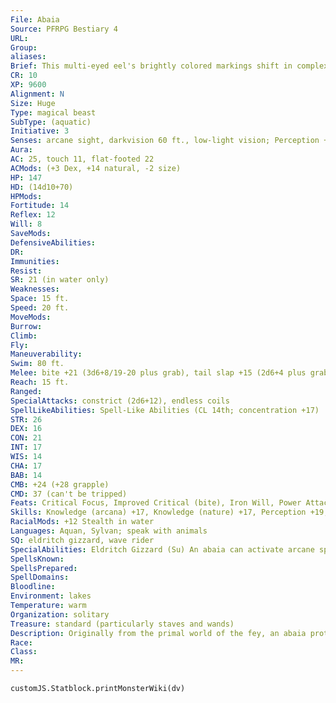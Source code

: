 ```yaml
---
File: Abaia
Source: PFRPG Bestiary 4
URL: 
Group: 
aliases: 
Brief: This multi-eyed eel's brightly colored markings shift in complex, ever-changing patterns.
CR: 10
XP: 9600
Alignment: N
Size: Huge
Type: magical beast
SubType: (aquatic)
Initiative: 3
Senses: arcane sight, darkvision 60 ft., low-light vision; Perception +19
Aura: 
AC: 25, touch 11, flat-footed 22
ACMods: (+3 Dex, +14 natural, -2 size)
HP: 147
HD: (14d10+70)
HPMods: 
Fortitude: 14
Reflex: 12
Will: 8
SaveMods: 
DefensiveAbilities: 
DR: 
Immunities: 
Resist: 
SR: 21 (in water only)
Weaknesses: 
Space: 15 ft.
Speed: 20 ft.
MoveMods: 
Burrow: 
Climb: 
Fly: 
Maneuverability: 
Swim: 80 ft.
Melee: bite +21 (3d6+8/19-20 plus grab), tail slap +15 (2d6+4 plus grab)
Reach: 15 ft.
Ranged: 
SpecialAttacks: constrict (2d6+12), endless coils
SpellLikeAbilities: Spell-Like Abilities (CL 14th; concentration +17)  Constant-arcane sight, speak with animals   At Will-control water, hydraulic torrentAPG, rainbow pattern (DC 17)   1/day-control weather
STR: 26
DEX: 16
CON: 21
INT: 17
WIS: 14
CHA: 17
BAB: 14
CMB: +24 (+28 grapple)
CMD: 37 (can't be tripped)
Feats: Critical Focus, Improved Critical (bite), Iron Will, Power Attack, Staggering Critical, Vital Strike, Weapon Focus (bite)
Skills: Knowledge (arcana) +17, Knowledge (nature) +17, Perception +19, Spellcraft +17, Stealth +12 (+24 in water), Swim +16
RacialMods: +12 Stealth in water
Languages: Aquan, Sylvan; speak with animals
SQ: eldritch gizzard, wave rider
SpecialAbilities: Eldritch Gizzard (Su) An abaia can activate arcane spell trigger items as if it were a 14th-level sorcerer. It can store items in a special compartment within its stomach and activate them as if it were holding them. It can swallow or regurgitate an item as a standard action.  Endless Coils (Ex) As a full-round action, an abaia can attempt a single combat maneuver check to grapple up to two Large or four Medium or smaller creatures within its reach. Any targets successfully grabbed take constrict damage. The abaia only needs to succeed at one grapple check to maintain a grapple against multiple opponents.  Wave Rider (Su) An abaia moving onto land brings a sheath of water with it, allowing it to swim on land. Its swim speed drops by 10 feet at the start of its turn if it is out of the water, and the sheath dissipates entirely when the abaia's swim speed reaches 20 feet. An abaia wave riding on land retains its spell resistance but loses its bonus to Stealth.
SpellsKnown: 
SpellsPrepared: 
SpellDomains: 
Bloodline: 
Environment: lakes
Temperature: warm
Organization: solitary
Treasure: standard (particularly staves and wands)
Description: Originally from the primal world of the fey, an abaia protects lakes and their surroundings from exploitation, in particular by magic and overfishing. It favors waters with a mystical nature or supernatural properties. An abaia ignores creatures that take only what they need from the lake and otherwise show proper respect to the waters. Those that abuse an abaia's lake risk capsized boats, floods, torrential rains, and even direct attacks. After sinking a vessel, an abaia searches the wreckage for magical treasure.
Race: 
Class: 
MR: 
---
```

```dataviewjs
customJS.Statblock.printMonsterWiki(dv)
```
